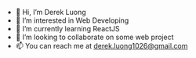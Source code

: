 - 👋 Hi, I’m Derek Luong
- 👀 I’m interested in Web Developing
- 🌱 I’m currently learning ReactJS
- 💞️ I’m looking to collaborate on some web project
- 📫 You can reach me at derek.luong1026@gmail.com

<!---
khanhluong1/khanhluong1 is a ✨ special ✨ repository because its `README.md` (this file) appears on your GitHub profile.
You can click the Preview link to take a look at your changes.
--->
